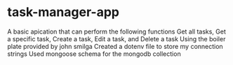 # task-manager-app
A basic apication that can perform the following functions
Get all tasks,
Get a specific task,
Create a task,
Edit a task,
and Delete a task 
Using the boiler plate provided by john smilga 
Created a dotenv file to store my connection strings
Used mongoose schema for the mongodb collection 

